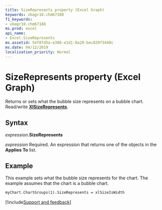 ```yaml
---
title: SizeRepresents property (Excel Graph)
keywords: vbagr10.chm67188
f1_keywords:
- vbagr10.chm67188
ms.prod: excel
api_name:
- Excel.SizeRepresents
ms.assetid: 54f87d5a-e388-e1d1-8a20-bec820f3449c
ms.date: 04/12/2019
localization_priority: Normal
---
```



# SizeRepresents property (Excel Graph)

Returns or sets what the bubble size represents on a bubble chart. Read/write **[XlSizeRepresents](excel.xlsizerepresents.md)**.

## Syntax

_expression_.**SizeRepresents**

_expression_ Required. An expression that returns one of the objects in the **Applies To** list.

## Example

This example sets what the bubble size represents for the chart. The example assumes that the chart is a bubble chart.

```vb
myChart.ChartGroups(1).SizeRepresents = xlSizeIsWidth
```

[!include[Support and feedback](~/includes/feedback-boilerplate.md)]